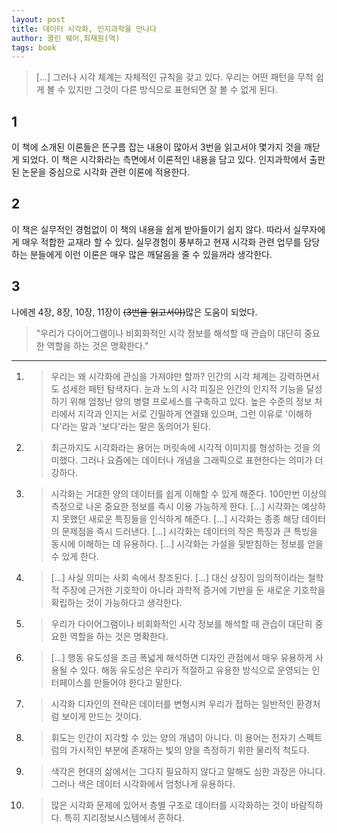 ```yaml
---
layout: post
title: 데이터 시각화, 인지과학을 만나다
author: 콜린 웨어,최재원(역)
tags: book
---
```


> [...] 그러나 시각 체계는 자체적인 규칙을 갖고 있다. 우리는 어떤 패턴을 무척 쉽게 볼 수 있지만 그것이 다른 방식으로 표현되면 잘 볼 수 없게 된다.

## 1
이 책에 소개된 이론들은 뜬구름 잡는 내용이 많아서 3번을 읽고서야 몇가지 것을 깨닫게 되었다. 이 책은 시각화라는 측면에서 이론적인 내용을 담고 있다. 인지과학에서 출판된 논문을 중심으로 시각화 관련 이론에 적용한다. 

## 2
이 책은 실무적인 경험없이 이 책의 내용을 쉽게 받아들이기 쉽지 않다. 따라서 실무자에게 매우 적합한 교재라 할 수 있다. 실무경험이 풍부하고 현재 시각화 관련 업무를 담당하는 분들에게 이런 이론은 매우 많은 깨달음을 줄 수 있을꺼라 생각한다.

## 3
나에겐 4장, 8장, 10장, 11장이 ~~(3번을 읽고서야)~~많은 도움이 되었다.

> "우리가 다이어그램이나 비회화적인 시각 정보를 해석할 때 관습이 대단히 중요한 역할을 하는 것은 명확한다."

----

1. > 우리는 왜 시각화에 관심을 가져야만 할까? 인간의 시각 체계는 강력하면서도 섬세한 패턴 탐색자다. 눈과 노의 시각 피질은 인간의 인지적 기능을 달성하기 위해 엄청난 양의 병렬 프로세스를 구축하고 있다. 높은 수준의 정보 처리에서 지각과 인지는 서로 긴밀하게 연결돼 있으며, 그런 이유로 '이해하다'라는 말과 '보다'라는 말은 동의어가 된다.

2. > 최근까지도 시각화라는 용어는 머릿속에 시각적 이미지를 형성하는 것을 의미했다. 그러나 요즘에는 데이터나 개념을 그래픽으로 표현한다는 의미가 더 강하다.

3. > 시각화는 거대한 양의 데이터를 쉽게 이해할 수 있게 해준다. 100만번 이상의 측정으로 나온 중요한 정보를 즉시 이용 가능하게 한다. [...] 시각화는 예상하지 못했던 새로운 특징들을 인식하게 해준다. [...] 시각화는 종종 해당 데이터의 문제점을 즉시 드러낸다. [...] 시각화는 데이터의 작은 특징과 큰 특빙을 동시에 이해하는 데 유용하다. [...] 시각화는 가설을 뒷받침하는 정보를 얻을 수 있게 한다.

4. > [...] 사실 의미는 사회 속에서 창조된다. [...] 대신 상징이 임의적이라는 철학적 주장에 근거한 기호학이 아니라 과학적 증거에 기반을 둔 새로운 기호학을 확립하는 것이 가능하다고 생각한다.

5. > 우리가 다이어그램이나 비회화적인 시각 정보를 해석할 때 관습이 대단히 중요한 역할을 하는 것은 명확한다.

6. > [...] 행동 유도성을 조금 폭넓게 해석하면 디자인 관점에서 매우 유용하게 사용될 수 있다. 해동 유도성은 우리가 적절하고 유용한 방식으로 운영되는 인터페이스를 만들어야 한다고 말한다.

7. > 시각화 디자인의 전략은 데이터를 변형시켜 우리가 접하는 일반적인 환경처럼 보이게 만드는 것이다.

8. > 휘도는 인간이 지각할 수 있는 양의 개념이 아니다. 이 용어는 전자기 스펙트럼의 가시적인 부분에 존재하는 빛의 양을 측정하기 위한 물리적 척도다.

9. > 색각은 현대의 삶에서는 그다지 필요하지 않다고 말해도 심한 과장은 아니다. 그러나 색은 데이터 시각화에서 엄청나게 유용하다.

10. > 많은 시각화 문제에 있어서 층별 구조로 데이터를 시각화하는 것이 바람직하다. 특히 지리정보시스템에서 흔하다.

